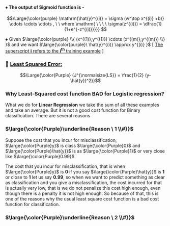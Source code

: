 #### ♠️ The output of Sigmoid function is -

$$\Large{\color{purple} \mathrm{\hat{y}^{(i)} = \sigma (w^\top x^{(i)} +b)} \cdots \cdots \cdots , \ \ where \mathrm{ \ \ \ \ \sigma(z^{(i)}) = \dfrac{1}{1+e^{-z^{(i)}}}}} $$

♠️ Given $\large{\color{purple} \\{ (x^{(1)},y^{(1)}) \cdots (x^{(m)},y^{(m)}) \\} }$ and we want $\large{\color{purple}\  \hat{y}^{(i)} \approx y^{(i)} }$  \[ <ins> The superscript <b>i</b> refers to the <b>i<sup>th</sup></b> training example</ins> \]

### 🔲 <ins>Least Squared Error:</ins>

$$\Large{\color{Purple} {J^{\normalsize{LS}} = \frac{1}{2} (y- \hat{y})^2}}$$

### Why Least-Squared cost function BAD for Logistic regression?
What we do for **Linear Regression**  we take the sum of all these examples and take an average. But it is not a good cost function for Binary classification. There are several reasons 

### $\large{\color{Purple}\underline{Reason \ 1 \\#}}$
Suppose the cost that you incur for misclassification, $\large{\color{Purple}y}$ is class $\large{\color{Purple}0}$ and $\large{\color{Purple}\hat{y}}$ is as $\large{\color{Purple}1}$ or very close like $\large{\color{Purple}0.99}$

The cost that you incur for misclassification, that is when $\large{\color{Purple}y}$ is **0** if you say $\large{\color{Purple}\hat{y}}$ is **1** or close to **1** let us say **0.99**, so when we want to predict something as clear as classification and you give a misclassification, the cost incurred for that is actually very low, that is we do not penalize this cost high enough, even though there is a penalty it is not high enough. So because of that, this is one of the reasons why the usual least square cost function is a bad cost function for classification.

### $\large{\color{Purple}\underline{Reason \ 2 \\#}}$
